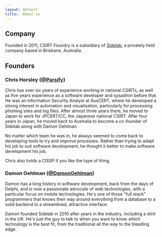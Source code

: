 ```yaml
---
layout: default
title:  About us 
---
```


## Company

Founded in 2011, CSIRT Foundry is a subsidiary of <a href="http://www.sidelab.com">Sidelab</a>, a privately held company based in Brisbane, Australia.

## Founders

### Chris Horsley (<a href="https://twitter.com/Parsify">@Parsify</a>)

Chris has over six years of experience working in national CSIRTs, as well as five years experience as a software developer and sysadmin before that. He was an Information Security Analyst at AusCERT, where he developed a strong interest in automation and visualisation, particularly for processing phishing sites and log files. After almost three years there, he moved to Japan to work for JPCERT/CC, the Japanese national CSIRT. After four years in Japan, he moved back to Australia to become a co-founder of Sidelab along with Damon Oehlman.

No matter which team he was in, he always seemed to come back to developing tools to try and improve processes. Rather than trying to adapt his job to suit software development, he thought it better to make software development his job.

Chris also holds a CISSP if you like the type of thing.

### Damon Oehlman (<a href="https://twitter.com/DamonOehlman">@DamonOehlman</a>)

Damon has a long history in software development, back from the days of Delphi, and is now a passionate advocate of web technologies, with a particular focus on mobile technologies. He's one of those "full stack" programmers that knows their way around everything from a database to a solid backend to a streamlined, attractive interface.

Damon founded Sidelab in 2010 after years in the industry, including a stint in the UK. He's just the guy to talk to when you want to know which technology is the best fit, from the traditional all the way to the bleeding edge.
